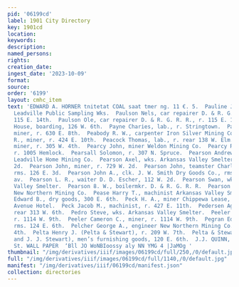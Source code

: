 ```yaml
---
pid: '06199cd'
label: 1901 City Directory
key: 1901cd
location: 
keywords: 
description: 
named_persons: 
rights: 
creation_date: 
ingest_date: '2023-10-09'
format: 
source: 
order: '6199'
layout: cmhc_item
text: 'EDWARD A. HORNER tnitetat COAL saat tmer ng. 11 €. 5.  Pauline Joseph, lab.
  Leadville Public Sampling Wks.  Paulson Nels, car repairer D. & R. G. R. R., r.
  115 E. 14th.  Paulson Ole, car repairer D. & R. G. R. R., r. 115 E. 14th.  Paxton
  House, boarding, 126 W. 6th.  Payne Charies, lab., r. Stringtown.  Payne Edward,
  miner, r. 630 E. 8th.  Peabody R. W., carpenter Iron Silver Mining Co.  Peach Charles
  R., miner, r. 424 E. 10th.  Peacock Thomas, lab., r. rear 138 W. Elm.  Pearce Joseph,
  miner, r. 305 W. 4th.  Pearcy John, miner Weldon Mining Co.  Pearcy Robert G., lab.,
  r. 1005 Hemlock.  Pearsall Solomon, r. 307 N. Spruce.  Pearson Andrew, miner New
  Leadville Home Mining Co.  Pearson Axel, wks. Arkansas Valley Smelter, r. 729 W.
  2d.  Pearson John, miner, r. 729 W. 2d.  Pearson John, teamster Charles Spencer,
  rms. 126 E. 3d.  Pearson John A., clk. J. W. Smith Dry Goods Co., rms. 303 Harrison
  av.  Pearson L. R., waiter D. D. Escher, 112 W. 2d.  Pearson Swan, wks. Arkansas
  Valley Smelter.  Pearson 8. W., boilermkr. D. & R. G. R. R.  Pearson William, foreman
  New Northern Mining Co.  Pease Harry T., machinist Arkansas Valley Smelter.  Peck
  Edward B., dry goods, 300 E. 6th.  Peck H. A., miner Chippewa Lease, bds. Fifth
  Avenue Hotel.  Peck Jacob M., machinist, r. 427 E. 11th.  Pedersen Agnes Mrs., r.
  rear 313 W. 6th.  Pedro Steve, wks. Arkansas Valley Smelter.  Peeler Anna Mrs.,
  r. 1114 W. 9th.  Peeler Cameron C., miner, r. 1114 W. 9th.  Pegran Ed, musician,
  rms. 124 E. 6th.  Pelcher George A., engineer New Northern Mining Co., r. 212 E.
  4th.  Pelta Henry J. (Pelta & Stewart), r. 209 W. 7th.  Pelta & Stewart (H. J. Pelta
  and J. J. Stewart), men’s furnishing goods, 120 E. 6th.  J.J. QUINN, 144 East Fifth
  St. WALL PAPER  ‘Bll JO WoNBIoossy aly NN YMG 4 |JaMOg '
thumbnail: "/img/derivatives/iiif/images/06199cd/full/250,/0/default.jpg"
full: "/img/derivatives/iiif/images/06199cd/full/1140,/0/default.jpg"
manifest: "/img/derivatives/iiif/06199cd/manifest.json"
collection: directories
---
```

